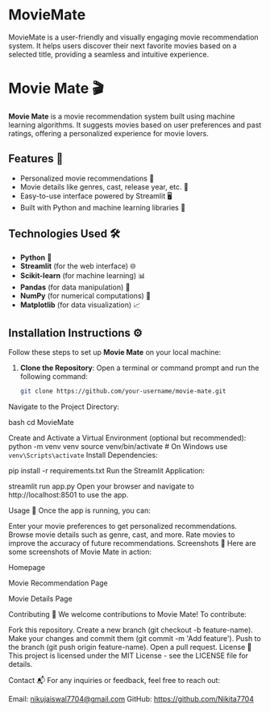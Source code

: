 # MovieMate
MovieMate is a user-friendly and visually engaging movie recommendation system. It helps users discover their next favorite movies based on a selected title, providing a seamless and intuitive experience.

# Movie Mate 🎬

**Movie Mate** is a movie recommendation system built using machine learning algorithms. It suggests movies based on user preferences and past ratings, offering a personalized experience for movie lovers.

## Features 🌟

- Personalized movie recommendations 🎯
- Movie details like genres, cast, release year, etc. 🎥
- Easy-to-use interface powered by Streamlit 🖥️
- Built with Python and machine learning libraries 🤖

## Technologies Used 🛠️

- **Python** 🐍
- **Streamlit** (for the web interface) 🌐
- **Scikit-learn** (for machine learning) 📊
- **Pandas** (for data manipulation) 📂
- **NumPy** (for numerical computations) 🔢
- **Matplotlib** (for data visualization) 📈

## Installation Instructions ⚙️

Follow these steps to set up **Movie Mate** on your local machine:

1. **Clone the Repository**:
   Open a terminal or command prompt and run the following command:
   ```bash
   git clone https://github.com/your-username/movie-mate.git
Navigate to the Project Directory:

bash
  cd MovieMate

Create and Activate a Virtual Environment (optional but recommended):
   python -m venv venv
source venv/bin/activate   # On Windows use `venv\Scripts\activate`
Install Dependencies:


pip install -r requirements.txt
Run the Streamlit Application:


streamlit run app.py
Open your browser and navigate to http://localhost:8501 to use the app.

Usage 📂
Once the app is running, you can:

Enter your movie preferences to get personalized recommendations.
Browse movie details such as genre, cast, and more.
Rate movies to improve the accuracy of future recommendations.
Screenshots 📸
Here are some screenshots of Movie Mate in action:

Homepage
<!-- Replace with actual screenshot file -->

Movie Recommendation Page
<!-- Replace with actual screenshot file -->

Movie Details Page
<!-- Replace with actual screenshot file -->

Contributing 🤝
We welcome contributions to Movie Mate! To contribute:

Fork this repository.
Create a new branch (git checkout -b feature-name).
Make your changes and commit them (git commit -m 'Add feature').
Push to the branch (git push origin feature-name).
Open a pull request.
License 📜
This project is licensed under the MIT License - see the LICENSE file for details.

Contact 📬
For any inquiries or feedback, feel free to reach out:

Email: nikujaiswal7704@gmail.com
GitHub: https://github.com/Nikita7704

